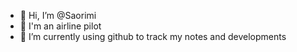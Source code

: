 - 👋 Hi, I’m @Saorimi
- 👀 I'm an airline pilot
- 🌱 I’m currently using github to track my notes and developments

<!---
Saorimi/Saorimi is a ✨ special ✨ repository because its `README.md` (this file) appears on your GitHub profile.
You can click the Preview link to take a look at your changes.
--->
